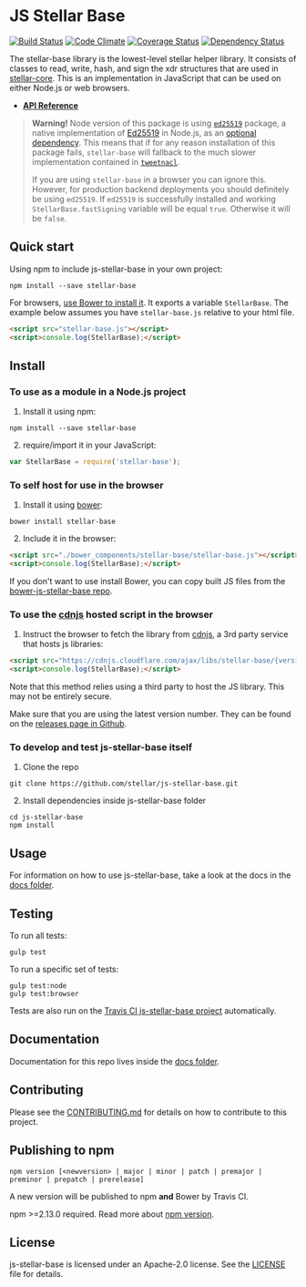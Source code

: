# JS Stellar Base

[![Build Status](https://travis-ci.org/stellar/js-stellar-base.svg)](https://travis-ci.org/stellar/js-stellar-base)
[![Code Climate](https://codeclimate.com/github/stellar/js-stellar-base/badges/gpa.svg)](https://codeclimate.com/github/stellar/js-stellar-base)
[![Coverage Status](https://coveralls.io/repos/stellar/js-stellar-base/badge.svg?branch=master&service=github)](https://coveralls.io/github/stellar/js-stellar-base?branch=master)
[![Dependency Status](https://david-dm.org/stellar/js-stellar-base.svg)](https://david-dm.org/stellar/js-stellar-base)

The stellar-base library is the lowest-level stellar helper library.  It consists of classes
to read, write, hash, and sign the xdr structures that are used in [stellar-core](https://github.com/stellar/stellar-core).
This is an implementation in JavaScript that can be used on either Node.js or web browsers.

* **[API Reference](https://stellar.github.io/js-stellar-base/)**

> **Warning!** Node version of this package is using [`ed25519`](https://www.npmjs.com/package/ed25519) package, a native implementation of [Ed25519](https://ed25519.cr.yp.to/) in Node.js, as an [optional dependency](https://docs.npmjs.com/files/package.json#optionaldependencies). This means that if for any reason installation of this package fails, `stellar-base` will fallback to the much slower implementation contained in [`tweetnacl`](https://www.npmjs.com/package/tweetnacl).
>
> If you are using `stellar-base` in a browser you can ignore this. However, for production backend deployments you should definitely be using `ed25519`. If `ed25519` is successfully installed and working `StellarBase.fastSigning` variable will be equal `true`. Otherwise it will be `false`.

## Quick start

Using npm to include js-stellar-base in your own project:
```shell
npm install --save stellar-base
```

For browsers, [use Bower to install it](#to-use-in-the-browser). It exports a
variable `StellarBase`. The example below assumes you have `stellar-base.js`
relative to your html file.

```html
<script src="stellar-base.js"></script>
<script>console.log(StellarBase);</script>
```

## Install

### To use as a module in a Node.js project
1. Install it using npm:

  ```shell
  npm install --save stellar-base
  ```
2. require/import it in your JavaScript:

  ```js
  var StellarBase = require('stellar-base');
  ```

### To self host for use in the browser
1. Install it using [bower](http://bower.io):

  ```shell
  bower install stellar-base
  ```

2. Include it in the browser:

  ```html
  <script src="./bower_components/stellar-base/stellar-base.js"></script>
  <script>console.log(StellarBase);</script>
  ```

If you don't want to use install Bower, you can copy built JS files from the [bower-js-stellar-base repo](https://github.com/stellar/bower-js-stellar-base).

### To use the [cdnjs](https://cdnjs.com/libraries/stellar-base) hosted script in the browser
1. Instruct the browser to fetch the library from [cdnjs](https://cdnjs.com/libraries/stellar-base), a 3rd party service that hosts js libraries:

  ```html
  <script src="https://cdnjs.cloudflare.com/ajax/libs/stellar-base/{version}/stellar-base.js"></script>
  <script>console.log(StellarBase);</script>
  ```

Note that this method relies using a third party to host the JS library. This may not be entirely secure.

Make sure that you are using the latest version number. They can be found on the [releases page in Github](https://github.com/stellar/js-stellar-base/releases).

### To develop and test js-stellar-base itself
1. Clone the repo

  ```shell
  git clone https://github.com/stellar/js-stellar-base.git
  ```
2. Install dependencies inside js-stellar-base folder

  ```shell
  cd js-stellar-base
  npm install
  ```

## Usage
For information on how to use js-stellar-base, take a look at the docs in the [docs folder](./docs).

## Testing
To run all tests:
```shell
gulp test
```

To run a specific set of tests:
```shell
gulp test:node
gulp test:browser
```

Tests are also run on the [Travis CI js-stellar-base project](https://travis-ci.org/stellar/js-stellar-base) automatically.

## Documentation
Documentation for this repo lives inside the [docs folder](./docs).

## Contributing
Please see the [CONTRIBUTING.md](./CONTRIBUTING.md) for details on how to contribute to this project.

## Publishing to npm
```
npm version [<newversion> | major | minor | patch | premajor | preminor | prepatch | prerelease]
```
A new version will be published to npm **and** Bower by Travis CI.

npm >=2.13.0 required.
Read more about [npm version](https://docs.npmjs.com/cli/version).

## License
js-stellar-base is licensed under an Apache-2.0 license. See the [LICENSE](./LICENSE) file for details.
